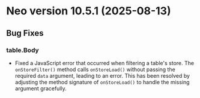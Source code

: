 # Neo version 10.5.1 (2025-08-13)

## Bug Fixes

### table.Body
- Fixed a JavaScript error that occurred when filtering a table's store. The `onStoreFilter()` method calls `onStoreLoad()` without passing the required `data` argument, leading to an error. This has been resolved by adjusting the method signature of `onStoreLoad()` to handle the missing argument gracefully.
